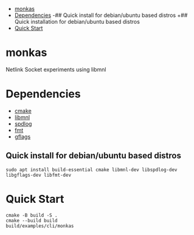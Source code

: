 <!--toc:start-->

- [monkas](#monkas)
- [Dependencies](#dependencies)
-## Quick install for debian/ubuntu based distros
+## Quick installation for debian/ubuntu based distros
- [Quick Start](#quick-start)
<!--toc:end-->

# monkas

Netlink Socket experiments using libmnl

# Dependencies

- [cmake](https://cmake.org/)
- [libmnl](https://netfilter.org/projects/libmnl/)
- [spdlog](https://github.com/gabime/spdlog)
- [fmt](https://fmt.dev)
- [gflags](https://github.com/gflags/gflags)

## Quick install for debian/ubuntu based distros

```console
sudo apt install build-essential cmake libmnl-dev libspdlog-dev libgflags-dev libfmt-dev
```

# Quick Start

```console
cmake -B build -S .
cmake --build build
build/examples/cli/monkas
```
